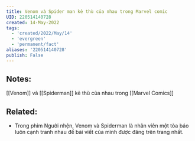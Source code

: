 ```yaml
---
title: Venom và Spider man kẻ thù của nhau trong Marvel comic
UID: 220514140728
created: 14-May-2022
tags:
  - 'created/2022/May/14'
  - 'evergreen'
  - 'permanent/fact'
aliases: '220514140728'
publish: False
---
```

## Notes:
[[Venom]] và [[Spiderman]] kẻ thù của nhau trong [[Marvel Comics]]

## Related:
- Trong phim Người nhện, Venom và Spiderman là nhân viên một tòa báo luôn cạnh tranh nhau để bài viết của mình được đăng trên trang nhất. 